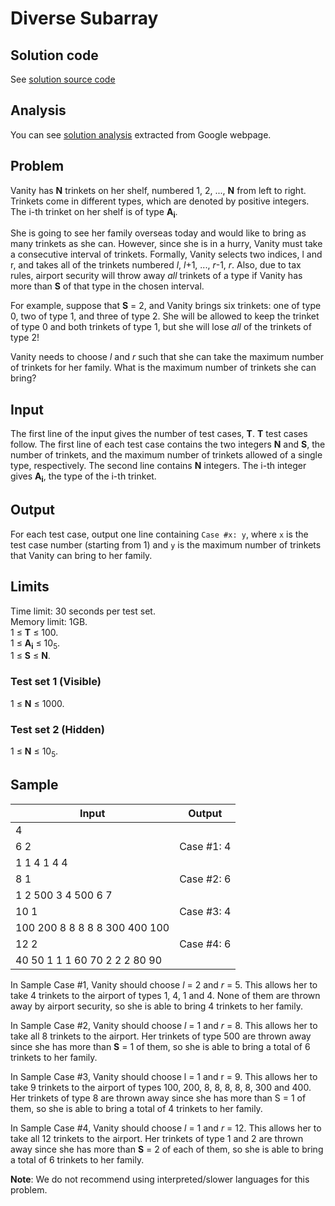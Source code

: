 # Diverse Subarray

## Solution code

See [solution source code](/Round%20B/Diverse%20Subarray/solution.js)

## Analysis

You can see [solution analysis](/Round%20B/Diverse%20Subarray/analysis.md) extracted from Google webpage.

## Problem

Vanity has **N** trinkets on her shelf, numbered 1, 2, ..., **N** from left to right. Trinkets come in different types, which are denoted by positive integers. The i-th trinket on her shelf is of type **A<sub>i</sub>**.

She is going to see her family overseas today and would like to bring as many trinkets as she can. However, since she is in a hurry, Vanity must take a consecutive interval of trinkets. Formally, Vanity selects two indices, l and r, and takes all of the trinkets numbered _l_, _l_+1, ..., _r_-1, _r_. Also, due to tax rules, airport security will throw away _all_ trinkets of a type if Vanity has more than **S** of that type in the chosen interval.

For example, suppose that **S** = 2, and Vanity brings six trinkets: one of type 0, two of type 1, and three of type 2. She will be allowed to keep the trinket of type 0 and both trinkets of type 1, but she will lose _all_ of the trinkets of type 2!

Vanity needs to choose _l_ and _r_ such that she can take the maximum number of trinkets for her family. What is the maximum number of trinkets she can bring?

## Input

The first line of the input gives the number of test cases, **T**. **T** test cases follow. The first line of each test case contains the two integers **N** and **S**, the number of trinkets, and the maximum number of trinkets allowed of a single type, respectively. The second line contains **N** integers. The i-th integer gives **A<sub>i</sub>**, the type of the i-th trinket.

## Output

For each test case, output one line containing `Case #x: y`, where `x` is the test case number (starting from 1) and `y` is the maximum number of trinkets that Vanity can bring to her family.

## Limits

Time limit: 30 seconds per test set.<br>
Memory limit: 1GB.<br>
1 ≤ **T** ≤ 100.<br>
1 ≤ **A<sub>i</sub>** ≤ 10<sub>5</sub>.<br>
1 ≤ **S** ≤ **N**.

### Test set 1 (Visible)

1 ≤ **N** ≤ 1000.

### Test set 2 (Hidden)

1 ≤ **N** ≤ 10<sub>5</sub>.

## Sample

| Input                         | Output     |
| ----------------------------- | ---------- |
| 4                             |            |
| 6 2                           | Case #1: 4 |
| 1 1 4 1 4 4                   |            |
| 8 1                           | Case #2: 6 |
| 1 2 500 3 4 500 6 7           |            |
| 10 1                          | Case #3: 4 |
| 100 200 8 8 8 8 8 300 400 100 |            |
| 12 2                          | Case #4: 6 |
| 40 50 1 1 1 60 70 2 2 2 80 90 |            |

In Sample Case #1, Vanity should choose _l_ = 2 and _r_ = 5. This allows her to take 4 trinkets to the airport of types 1, 4, 1 and 4. None of them are thrown away by airport security, so she is able to bring 4 trinkets to her family.

In Sample Case #2, Vanity should choose _l_ = 1 and _r_ = 8. This allows her to take all 8 trinkets to the airport. Her trinkets of type 500 are thrown away since she has more than **S** = 1 of them, so she is able to bring a total of 6 trinkets to her family.

In Sample Case #3, Vanity should choose l = 1 and r = 9. This allows her to take 9 trinkets to the airport of types 100, 200, 8, 8, 8, 8, 8, 300 and 400. Her trinkets of type 8 are thrown away since she has more than S = 1 of them, so she is able to bring a total of 4 trinkets to her family.

In Sample Case #4, Vanity should choose _l_ = 1 and _r_ = 12. This allows her to take all 12 trinkets to the airport. Her trinkets of type 1 and 2 are thrown away since she has more than **S** = 2 of each of them, so she is able to bring a total of 6 trinkets to her family.

**Note**: We do not recommend using interpreted/slower languages for this problem.
